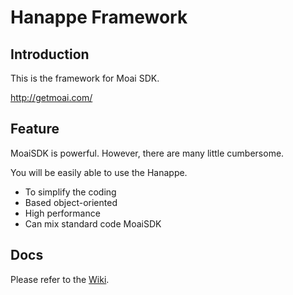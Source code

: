 # Hanappe Framework

## Introduction
This is the framework for Moai SDK.

http://getmoai.com/

## Feature
MoaiSDK is powerful.
However, there are many little cumbersome.  

You will be easily able to use the Hanappe.

* To simplify the coding
* Based object-oriented
* High performance
* Can mix standard code MoaiSDK

## Docs
Please refer to the [Wiki](https://github.com/makotok/Hanappe/wiki/Hanappe-Framework).
